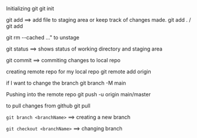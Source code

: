 Initializing git
git init

git add ==> add file to staging area or keep track of changes made.
git add . / git add <fileName>

git rm --cached <file>..." to unstage

git status ==> shows status of working directory and staging area

git commit ==> commiting changes to local repo

creating remote repo for my local repo
git remote add origin <remote repo location>

if I want to change the branch 
git branch -M main

Pushing into the remote repo
git push -u origin main/master


to pull changes from github
git pull

`git branch <branchName>` ==> creating a new branch

`git checkout <branchName>` ==> changing branch